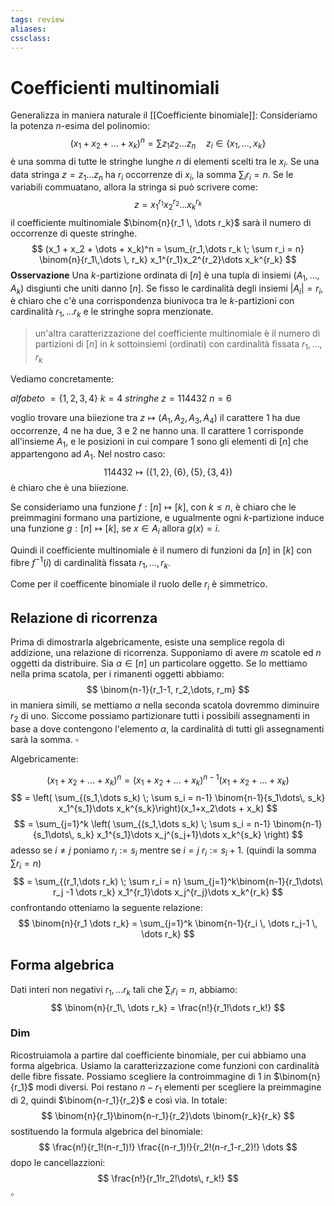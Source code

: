 ```yaml
---
tags: review
aliases:
cssclass:
---
```

 
# Coefficienti multinomiali
Generalizza in maniera naturale il [[Coefficiente binomiale]]:
Consideriamo la potenza $n$-esima del polinomio:
$$
(x_1 + x_2 + \dots + x_k)^n = \sum z_1z_2\dots z_n \quad z_i \in \{x_1,\dots, x_k\}
$$
è una somma di tutte le stringhe lunghe $n$ di elementi scelti tra le $x_i$.  Se una data stringa $z = z_1\dots z_n$ ha $r_i$ occorrenze di $x_i$, la somma $\sum_i r_i = n$. Se le variabili commuatano, allora la stringa si può scrivere come:
$$
z = x_1^{r_1}x_2^{r_2}\dots x_k^{r_k}
$$
il coefficiente multinomiale $\binom{n}{r_1 \, \dots r_k}$ sarà il numero di occorrenze di queste stringhe.
$$
(x_1 + x_2 + \dots + x_k)^n = \sum_{r_1,\dots r_k \; \sum r_i = n} \binom{n}{r_1\,\dots \, r_k} x_1^{r_1}x_2^{r_2}\dots x_k^{r_k}
$$
**Osservazione**
Una $k$-partizione ordinata di $[n]$ è una tupla di insiemi $(A_1,\dots, A_k)$ disgiunti che uniti danno $[n]$. Se fisso le cardinalità degli insiemi $|A_i| = r_i$, è chiaro che c'è una corrispondenza biunivoca tra le $k$-partizioni con cardinalità $r_1,\dots r_k$ e le stringhe sopra menzionate.

> un'altra caratterizzazione del coefficiente multinomiale è il numero di partizioni di $[n]$  in $k$ sottoinsiemi (ordinati) con cardinalità fissata $r_1, \dots, r_k$  

Vediamo concretamente:

_alfabeto_ $= \{1,2,3,4\}$ $k = 4$ 
_stringhe_ $z = 114432$   $n=6$

voglio trovare una biiezione tra $z \mapsto (A_1,A_2,A_3,A_4)$
il carattere $1$ ha due occorrenze, $4$ ne ha due, $3$ e $2$ ne hanno una. Il carattere $1$ corrisponde all'insieme $A_1$, e le posizioni in cui compare $1$ sono gli elementi di $[n]$ che appartengono ad $A_1$. Nel nostro caso:
$$
114432 \mapsto (\{1,2\}, \,\{6\}, \,\{5\}, \,\{3,4\})
$$
è chiaro che è una biiezione.

Se consideriamo una funzione $f  : [n] \mapsto [k]$, con $k \leq n$, è chiaro che le preimmagini formano una partizione, e ugualmente ogni $k$-partizione induce una funzione $g : [n] \mapsto [k]$, se $x \in A_i$ allora $g(x) = i$.

Quindi il coefficiente  multinomiale è il numero di funzioni da $[n]$ in $[k]$ con fibre $f^{-1}(i)$ di cardinalità fissata $r_1,\dots ,r_k$.

Come per il coefficente binomiale il ruolo delle $r_i$ è  simmetrico.

## Relazione di ricorrenza

Prima di dimostrarla algebricamente, esiste una semplice regola di addizione, una relazione di ricorrenza. Supponiamo di avere $m$ scatole ed $n$ oggetti da distribuire. Sia $\alpha \in [n]$ un particolare oggetto. Se lo mettiamo nella prima scatola, per i rimanenti oggetti abbiamo:
$$
\binom{n-1}{r_1-1, r_2,\dots, r_m}
$$
in maniera simili, se mettiamo $\alpha$ nella seconda scatola dovremmo diminuire $r_2$ di uno. Siccome possiamo partizionare tutti i possibili assegnamenti in base a dove contengono l'elemento $\alpha$, la cardinalità di tutti gli assegnamenti sarà la somma. $\square$

Algebricamente:

$$
(x_1 + x_2 + \dots + x_k)^n = (x_1 + x_2 + \dots + x_k)^{n-1}(x_1 + x_2 + \dots + x_k)
$$
$$
= \left(  \sum_{(s_1,\dots s_k) \; \sum s_i = n-1} \binom{n-1}{s_1\dots\, s_k} x_1^{s_1}\dots x_k^{s_k}\right)(x_1+x_2\dots + x_k)
$$
$$
= \sum_{j=1}^k \left( \sum_{(s_1,\dots s_k) \; \sum s_i = n-1} \binom{n-1}{s_1\dots\, s_k} x_1^{s_1}\dots x_j^{s_j+1}\dots x_k^{s_k} \right)
$$
adesso se $i\neq j$ poniamo $r_i := s_i$ mentre se $i=j$ $r_i := s_i + 1$. (quindi la somma $\sum r_i = n$)
$$
=   \sum_{(r_1,\dots r_k) \; \sum r_i = n} \sum_{j=1}^k\binom{n-1}{r_1\dots\ r_j -1 \dots r_k} x_1^{r_1}\dots x_j^{r_j}\dots x_k^{r_k} 
$$
confrontando otteniamo la seguente relazione:
$$
\binom{n}{r_1 \dots r_k} = \sum_{j=1}^k \binom{n-1}{r_i \, \dots r_j-1 \, \dots r_k}
$$
## Forma algebrica
Dati  interi non negativi $r_1, \dots r_k$ tali che $\sum_i r_i = n$, abbiamo:
$$
\binom{n}{r_1\, \dots r_k} = \frac{n!}{r_1!\dots r_k!}
$$
### Dim
Ricostruiamola a partire dal coefficiente binomiale, per cui abbiamo una forma algebrica. Usiamo la caratterizzazione come funzioni con cardinalità delle fibre fissate. Possiamo scegliere la controimmagine di $1$ in $\binom{n}{r_1}$ modi diversi. Poi restano $n-r_1$ elementi per scegliere la preimmagine di $2$, quindi $\binom{n-r_1}{r_2}$ e così via. In totale:
$$
\binom{n}{r_1}\binom{n-r_1}{r_2}\dots \binom{r_k}{r_k}
$$
sostituendo la formula algebrica del binomiale:
$$
\frac{n!}{r_1!(n-r_1)!} \frac{(n-r_1)!}{r_2!(n-r_1-r_2)!} \dots
$$
dopo le cancellazzioni:
$$
\frac{n!}{r_1!r_2!\dots\, r_k!}
$$
$\square$

